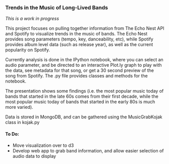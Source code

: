 ### Trends in the Music of Long-Lived Bands

*This is a work in progress*

This project focuses on pulling together information from The Echo Nest API and Spotify to visualize trends in the music of bands. The Echo Nest provides song parameters (tempo, key, danceability, etc), while Spotify provides album level data (such as release year), as well as the current popularity on Spotify. 

Currently analysis is done in the IPython notebook, where you can select an audio parameter, and be directed to an interactive Plot.ly graph to play with the data, see metadata for that song, or get a 30 second preview of the song from Spotify. The .py file provides classes and methods for the notebook. 

The presentation shows some findings (i.e. the most popular music today of bands that started in the late 60s comes from their first decade, while the most popular music today of bands that started in the early 80s is much more varied). 

Data is stored in MongoDB, and can be gathered using the MusicGrabKojak class in kojak.py

#### To Do:
- Move visualization over to d3
- Develop web app to grab band information, and allow easier selection of audio data to display

